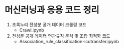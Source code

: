 # 머신러닝과 응용 코드 정리

1. 초록누리 전성분 공개 데이터 크롤링 코드
   - Crawl.ipynb
2. 전성분 공개 데이터 연관규칙 분석 및 조합 최적화 코드
   - Association_rule_classification-icutransfer.ipynb
